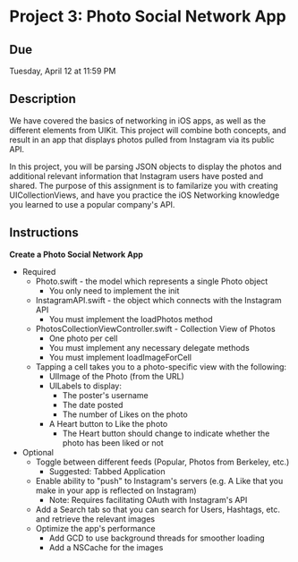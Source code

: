 # Project 3: Photo Social Network App

## Due
Tuesday, April 12 at 11:59 PM

## Description
We have covered the basics of networking in iOS apps, as well as the different
elements from UIKit.  This project will combine both concepts, and result in an
app that displays photos pulled from Instagram via its public API. 

In this project, you will be parsing JSON objects to display the photos and
additional relevant information that Instagram users have posted and shared. The
purpose of this assignment is to familarize you with creating UICollectionViews,
and have you practice the iOS Networking knowledge you learned to use a
popular company's API.

## Instructions
**Create a Photo Social Network App**
* Required
  * Photo.swift - the model which represents a single Photo object
    * You only need to implement the init
  * InstagramAPI.swift - the object which connects with the Instagram API
    * You must implement the loadPhotos method
  * PhotosCollectionViewController.swift - Collection View of Photos 
    * One photo per cell
    * You must implement any necessary delegate methods
    * You must implement loadImageForCell
  * Tapping a cell takes you to a photo-specific view  with the following:
    * UIImage of the Photo (from the URL)
    * UILabels to display:
      * The poster's username
      * The date posted
      * The number of Likes on the photo
    * A Heart button to Like the photo
      * The Heart button should change to indicate whether the photo has been
      liked or not
* Optional
  * Toggle between different feeds (Popular, Photos from Berkeley, etc.)
    * Suggested: Tabbed Application
  * Enable ability to "push" to Instagram's servers (e.g. A Like that you make
          in your app is reflected on Instagram)
    * Note: Requires facilitating OAuth with Instagram's API
  * Add a Search tab so that you can search for Users, Hashtags, etc. and
  retrieve the relevant images
  * Optimize the app's performance
    * Add GCD to use background threads for smoother loading
    * Add a NSCache for the images
